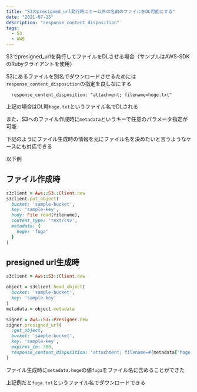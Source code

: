 ```yaml
---
title: "S3のpresigned_url発行時にキー以外の名前のファイルをDL可能にする"
date: "2021-07-25"
description: "response_content_disposition"
tags:
  - S3
  - AWS
---
```


S3でpresigned_urlを発行してファイルをDLさせる場合（サンプルはAWS-SDKのRubyクライアントを使用）

S3にあるファイルを別名でダウンロードさせるためには`response_content_disposition`の指定を良しなにする

```
  response_content_disposition: "attachment; filename=hoge.txt"
```

上記の場合はDL時`hoge.txt`というファイル名でDLされる

また、S3へのファイル作成時に`metadata`というキーで任意のパラメータ指定が可能

下記のようにファイル生成時の情報を元にファイル名を決めたいと言うようなケースにも対応できる

以下例

## ファイル作成時

```ruby
s3client = Aws::S3::Client.new
s3client.put_object(
  bucket: 'sample-bucket',
  key: 'sample-key',
  body: File.read(filename),
  content_type: 'text/csv',
  metadata: {
    hoge: 'fuga'
  }
)
```

## presigned url生成時

```ruby
s3client = Aws::S3::Client.new

object = s3client.head_object(
  bucket: 'sample-bucket',
  key: 'sample-key'
)
metadata = object.metadata

signer = Aws::S3::Presigner.new
signer.presigned_url(
  :get_object,
  bucket: 'sample-bucket',
  key: 'sample-key',
  expires_in: 300,
  response_content_disposition: "attachment; filename=#{metadata['hoge']}.txt"
)
```

ファイル生成時に`metadata.hoge`の値`fuga`をファイル名に含めることができた

上記例だと`fuga.txt`というファイル名でダウンロードできる
